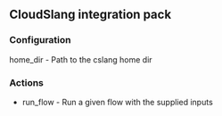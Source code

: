 ## CloudSlang integration pack

### Configuration

home_dir - Path to the cslang home dir

### Actions

* run_flow - Run a given flow with the supplied inputs